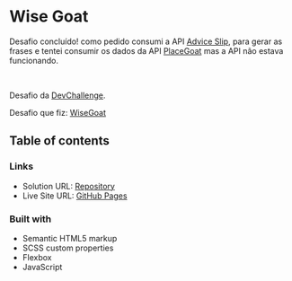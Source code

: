 # Wise Goat

Desafio concluído! como pedido consumi a API [Advice Slip](https://api.adviceslip.com), para gerar as frases e tentei consumir os dados da API [PlaceGoat](https://placegoat.com) mas a API não estava funcionando.

<br>

Desafio da [DevChallenge](https://devchallenge.vercel.app).

Desafio que fiz: [WiseGoat](https://devchallenge.vercel.app/challenges/5f14f8d5130a5d78f89d9640/details)

## Table of contents

### Links

- Solution URL: [Repository](https://github.com/joaodiazz/NFT_preview_card)
- Live Site URL: [GitHub Pages](https://joaodiazz.github.io/NFT_preview_card/)

### Built with

- Semantic HTML5 markup
- SCSS custom properties
- Flexbox
- JavaScript
